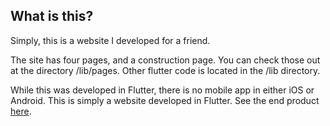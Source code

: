 ## What is this?
Simply, this is a website I developed for a friend.

The site has four pages, and a construction page. You can check those out at the directory /lib/pages. 
Other flutter code is located in the /lib directory.

While this was developed in Flutter, there is no mobile app in either iOS or Android. 
This is simply a website developed in Flutter. See the end product [here](https://www.midiowavending.com).